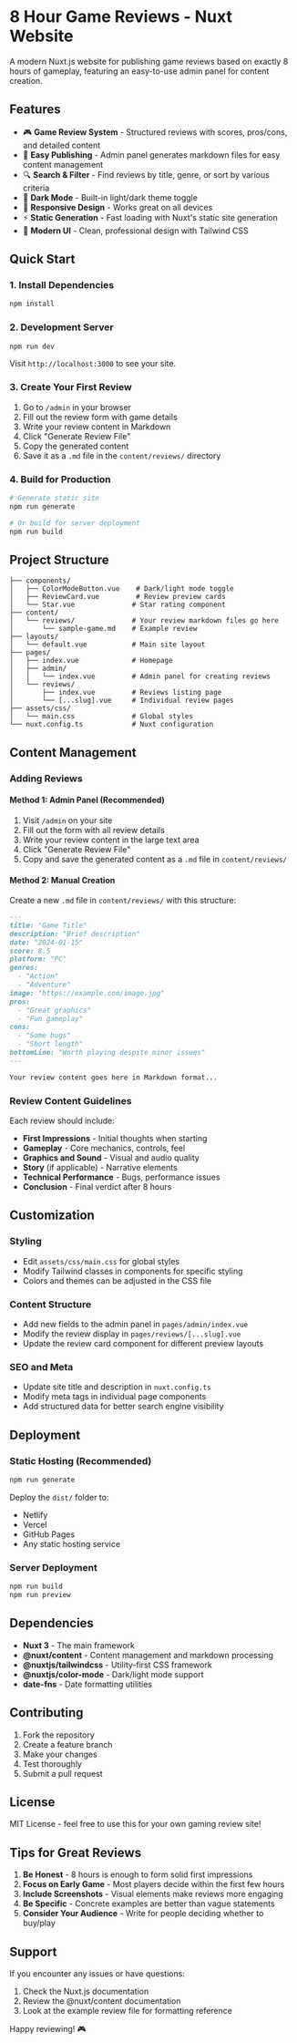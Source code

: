 # 8 Hour Game Reviews - Nuxt Website

A modern Nuxt.js website for publishing game reviews based on exactly 8 hours of gameplay, featuring an easy-to-use admin panel for content creation.

## Features

- 🎮 **Game Review System** - Structured reviews with scores, pros/cons, and detailed content
- 📝 **Easy Publishing** - Admin panel generates markdown files for easy content management
- 🔍 **Search & Filter** - Find reviews by title, genre, or sort by various criteria
- 🌙 **Dark Mode** - Built-in light/dark theme toggle
- 📱 **Responsive Design** - Works great on all devices
- ⚡ **Static Generation** - Fast loading with Nuxt's static site generation
- 🎨 **Modern UI** - Clean, professional design with Tailwind CSS

## Quick Start

### 1. Install Dependencies

```bash
npm install
```

### 2. Development Server

```bash
npm run dev
```

Visit `http://localhost:3000` to see your site.

### 3. Create Your First Review

1. Go to `/admin` in your browser
2. Fill out the review form with game details
3. Write your review content in Markdown
4. Click "Generate Review File"
5. Copy the generated content
6. Save it as a `.md` file in the `content/reviews/` directory

### 4. Build for Production

```bash
# Generate static site
npm run generate

# Or build for server deployment
npm run build
```

## Project Structure

```
├── components/
│   ├── ColorModeButton.vue    # Dark/light mode toggle
│   ├── ReviewCard.vue         # Review preview cards
│   └── Star.vue              # Star rating component
├── content/
│   └── reviews/              # Your review markdown files go here
│       └── sample-game.md    # Example review
├── layouts/
│   └── default.vue           # Main site layout
├── pages/
│   ├── index.vue             # Homepage
│   ├── admin/
│   │   └── index.vue         # Admin panel for creating reviews
│   └── reviews/
│       ├── index.vue         # Reviews listing page
│       └── [...slug].vue     # Individual review pages
├── assets/css/
│   └── main.css              # Global styles
└── nuxt.config.ts            # Nuxt configuration
```

## Content Management

### Adding Reviews

#### Method 1: Admin Panel (Recommended)
1. Visit `/admin` on your site
2. Fill out the form with all review details
3. Write your review content in the large text area
4. Click "Generate Review File"
5. Copy and save the generated content as a `.md` file in `content/reviews/`

#### Method 2: Manual Creation
Create a new `.md` file in `content/reviews/` with this structure:

```markdown
---
title: "Game Title"
description: "Brief description"
date: "2024-01-15"
score: 8.5
platform: "PC"
genres:
  - "Action"
  - "Adventure"
image: "https://example.com/image.jpg"
pros:
  - "Great graphics"
  - "Fun gameplay"
cons:
  - "Some bugs"
  - "Short length"
bottomLine: "Worth playing despite minor issues"
---

Your review content goes here in Markdown format...
```

### Review Content Guidelines

Each review should include:
- **First Impressions** - Initial thoughts when starting
- **Gameplay** - Core mechanics, controls, feel
- **Graphics and Sound** - Visual and audio quality
- **Story** (if applicable) - Narrative elements
- **Technical Performance** - Bugs, performance issues
- **Conclusion** - Final verdict after 8 hours

## Customization

### Styling
- Edit `assets/css/main.css` for global styles
- Modify Tailwind classes in components for specific styling
- Colors and themes can be adjusted in the CSS file

### Content Structure
- Add new fields to the admin panel in `pages/admin/index.vue`
- Modify the review display in `pages/reviews/[...slug].vue`
- Update the review card component for different preview layouts

### SEO and Meta
- Update site title and description in `nuxt.config.ts`
- Modify meta tags in individual page components
- Add structured data for better search engine visibility

## Deployment

### Static Hosting (Recommended)
```bash
npm run generate
```
Deploy the `dist/` folder to:
- Netlify
- Vercel
- GitHub Pages
- Any static hosting service

### Server Deployment
```bash
npm run build
npm run preview
```

## Dependencies

- **Nuxt 3** - The main framework
- **@nuxt/content** - Content management and markdown processing
- **@nuxtjs/tailwindcss** - Utility-first CSS framework
- **@nuxtjs/color-mode** - Dark/light mode support
- **date-fns** - Date formatting utilities

## Contributing

1. Fork the repository
2. Create a feature branch
3. Make your changes
4. Test thoroughly
5. Submit a pull request

## License

MIT License - feel free to use this for your own gaming review site!

## Tips for Great Reviews

1. **Be Honest** - 8 hours is enough to form solid first impressions
2. **Focus on Early Game** - Most players decide within the first few hours
3. **Include Screenshots** - Visual elements make reviews more engaging
4. **Be Specific** - Concrete examples are better than vague statements
5. **Consider Your Audience** - Write for people deciding whether to buy/play

## Support

If you encounter any issues or have questions:
1. Check the Nuxt.js documentation
2. Review the @nuxt/content documentation
3. Look at the example review file for formatting reference

Happy reviewing! 🎮